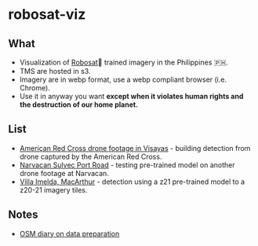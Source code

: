 # robosat-viz

## What

* Visualization of [Robosat](https://github.com/mapbox/robosat/)🤖  trained imagery in the Philippines 🇵🇭.
* TMS are hosted in s3.
* Imagery are in webp format, use a webp compliant browser (i.e. Chrome). 
* Use it in anyway you want **except when it violates human rights and the destruction of our home planet.**

## List
* [American Red Cross drone footage in Visayas](https://maning.github.io/robosat-viz/arc.html) - building detection from drone captured by the American Red Cross.
* [Narvacan Sulvec Port Road](https://maning.github.io/robosat-viz/narvacan-sulvec.html) - testing pre-trained model on another drone footage at Narvacan.
* [Villa Imelda, MacArthur](https://maning.github.io/robosat-viz/villaimelda-macarthur.html) - detection using a z21 pre-trained model to a z20-21 imagery tiles.

## Notes

* [OSM diary on data preparation](https://www.openstreetmap.org/user/maning/diary/44462)
